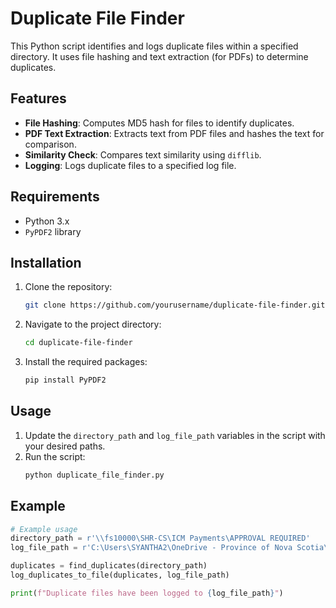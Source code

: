 # Duplicate File Finder

This Python script identifies and logs duplicate files within a specified directory. It uses file hashing and text extraction (for PDFs) to determine duplicates.

## Features

- **File Hashing**: Computes MD5 hash for files to identify duplicates.
- **PDF Text Extraction**: Extracts text from PDF files and hashes the text for comparison.
- **Similarity Check**: Compares text similarity using `difflib`.
- **Logging**: Logs duplicate files to a specified log file.

## Requirements

- Python 3.x
- `PyPDF2` library

## Installation

1. Clone the repository:
    ```sh
    git clone https://github.com/yourusername/duplicate-file-finder.git
    ```
2. Navigate to the project directory:
    ```sh
    cd duplicate-file-finder
    ```
3. Install the required packages:
    ```sh
    pip install PyPDF2
    ```

## Usage

1. Update the `directory_path` and `log_file_path` variables in the script with your desired paths.
2. Run the script:
    ```sh
    python duplicate_file_finder.py
    ```

## Example

```python
# Example usage
directory_path = r'\\fs10000\SHR-CS\ICM Payments\APPROVAL REQUIRED'
log_file_path = r'C:\Users\SYANTHA2\OneDrive - Province of Nova Scotia\Desktop\duplicates_log.txt'

duplicates = find_duplicates(directory_path)
log_duplicates_to_file(duplicates, log_file_path)

print(f"Duplicate files have been logged to {log_file_path}")
